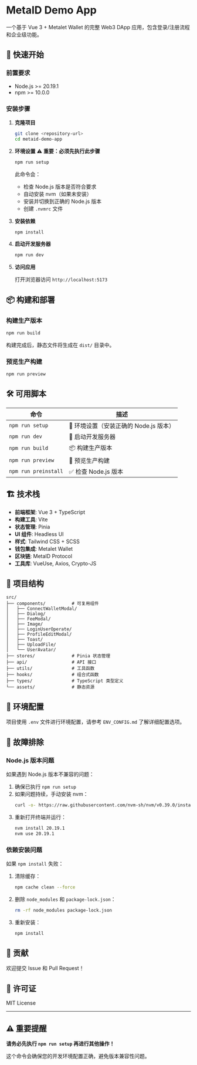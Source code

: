 # MetaID Demo App

一个基于 Vue 3 + Metalet Wallet 的完整 Web3 DApp 应用，包含登录/注册流程和企业级功能。

## 🚀 快速开始

### 前置要求

- Node.js >= 20.19.1
- npm >= 10.0.0

### 安装步骤

1. **克隆项目**
   ```bash
   git clone <repository-url>
   cd metaid-demo-app
   ```

2. **环境设置** ⚠️ **重要：必须先执行此步骤**
   ```bash
   npm run setup
   ```
   
   此命令会：
   - 检查 Node.js 版本是否符合要求
   - 自动安装 nvm（如果未安装）
   - 安装并切换到正确的 Node.js 版本
   - 创建 `.nvmrc` 文件

3. **安装依赖**
   ```bash
   npm install
   ```

4. **启动开发服务器**
   ```bash
   npm run dev
   ```

5. **访问应用**
   
   打开浏览器访问 `http://localhost:5173`

## 📦 构建和部署

### 构建生产版本
```bash
npm run build
```

构建完成后，静态文件将生成在 `dist/` 目录中。

### 预览生产构建
```bash
npm run preview
```

## 🛠️ 可用脚本

| 命令 | 描述 |
|------|------|
| `npm run setup` | 🔧 环境设置（安装正确的 Node.js 版本） |
| `npm run dev` | 🚀 启动开发服务器 |
| `npm run build` | 📦 构建生产版本 |
| `npm run preview` | 👀 预览生产构建 |
| `npm run preinstall` | ✅ 检查 Node.js 版本 |

## 🏗️ 技术栈

- **前端框架**: Vue 3 + TypeScript
- **构建工具**: Vite
- **状态管理**: Pinia
- **UI 组件**: Headless UI
- **样式**: Tailwind CSS + SCSS
- **钱包集成**: Metalet Wallet
- **区块链**: MetaID Protocol
- **工具库**: VueUse, Axios, Crypto-JS

## 📁 项目结构

```
src/
├── components/          # 可复用组件
│   ├── ConnectWalletModal/
│   ├── Dialog/
│   ├── FeeModal/
│   ├── Image/
│   ├── LoginUserOperate/
│   ├── ProfileEditModal/
│   ├── Toast/
│   ├── UploadFile/
│   └── UserAvatar/
├── stores/              # Pinia 状态管理
├── api/                 # API 接口
├── utils/               # 工具函数
├── hooks/               # 组合式函数
├── types/               # TypeScript 类型定义
└── assets/              # 静态资源
```

## 🔧 环境配置

项目使用 `.env` 文件进行环境配置，请参考 `ENV_CONFIG.md` 了解详细配置选项。

## 🐛 故障排除

### Node.js 版本问题

如果遇到 Node.js 版本不兼容的问题：

1. 确保已执行 `npm run setup`
2. 如果问题持续，手动安装 nvm：
   ```bash
   curl -o- https://raw.githubusercontent.com/nvm-sh/nvm/v0.39.0/install.sh | bash
   ```
3. 重新打开终端并运行：
   ```bash
   nvm install 20.19.1
   nvm use 20.19.1
   ```

### 依赖安装问题

如果 `npm install` 失败：

1. 清除缓存：
   ```bash
   npm cache clean --force
   ```
2. 删除 `node_modules` 和 `package-lock.json`：
   ```bash
   rm -rf node_modules package-lock.json
   ```
3. 重新安装：
   ```bash
   npm install
   ```



## 🤝 贡献

欢迎提交 Issue 和 Pull Request！

## 📄 许可证

MIT License

---

## ⚠️ 重要提醒

**请务必先执行 `npm run setup` 再进行其他操作！**

这个命令会确保您的开发环境配置正确，避免版本兼容性问题。
